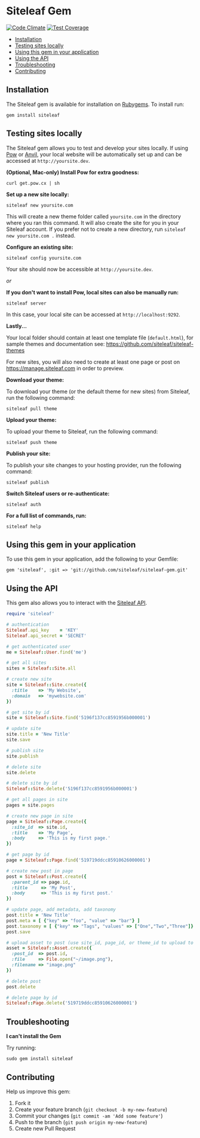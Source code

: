 Siteleaf Gem
============

[![Code Climate](https://codeclimate.com/github/NYULibraries/siteleaf-gem/badges/gpa.svg)](https://codeclimate.com/github/NYULibraries/siteleaf-gem)
[![Test Coverage](https://codeclimate.com/github/NYULibraries/siteleaf-gem/badges/coverage.svg)](https://codeclimate.com/github/NYULibraries/siteleaf-gem/coverage)

- [Installation](#installation)
- [Testing sites locally](#testing-sites-locally)
- [Using this gem in your application](#using-this-gem-in-your-application)
- [Using the API](#using-the-api)
- [Troubleshooting](#troubleshooting)
- [Contributing](#contributing)

Installation
------------

The Siteleaf gem is available for installation on [Rubygems](https://rubygems.org/gems/siteleaf). To install run:

    gem install siteleaf


Testing sites locally
---------------------

The Siteleaf gem allows you to test and develop your sites locally. If using [Pow](http://pow.cx) or [Anvil](http://anvilformac.com), your local website will be automatically set up and can be accessed at `http://yoursite.dev`.

**(Optional, Mac-only) Install Pow for extra goodness:**

    curl get.pow.cx | sh

**Set up a new site locally:**

    siteleaf new yoursite.com

This will create a new theme folder called `yoursite.com` in the directory where you ran this command. It will also create the site for you in your Siteleaf account. If you prefer not to create a new directory, run `siteleaf new yoursite.com .` instead.

**Configure an existing site:**

    siteleaf config yoursite.com

Your site should now be accessible at `http://yoursite.dev`.

*or*

**If you don't want to install Pow, local sites can also be manually run:**

    siteleaf server

In this case, your local site can be accessed at `http://localhost:9292`.

**Lastly...**

Your local folder should contain at least one template file (`default.html`), for sample themes and documentation see: https://github.com/siteleaf/siteleaf-themes

For new sites, you will also need to create at least one page or post on https://manage.siteleaf.com in order to preview.

**Download your theme:**

To download your theme (or the default theme for new sites) from Siteleaf, run the following command:

    siteleaf pull theme

**Upload your theme:**

To upload your theme to Siteleaf, run the following command:

    siteleaf push theme

**Publish your site:**

To publish your site changes to your hosting provider, run the following command:

    siteleaf publish

**Switch Siteleaf users or re-authenticate:**

    siteleaf auth

**For a full list of commands, run:**

    siteleaf help


Using this gem in your application
----------------------------------

To use this gem in your application, add the following to your Gemfile:

    gem 'siteleaf', :git => 'git://github.com/siteleaf/siteleaf-gem.git'


Using the API
-------------

This gem also allows you to interact with the [Siteleaf API](https://github.com/siteleaf/siteleaf-api).

```ruby
require 'siteleaf'

# authentication
Siteleaf.api_key    = 'KEY'
Siteleaf.api_secret = 'SECRET'

# get authenticated user
me = Siteleaf::User.find('me')

# get all sites
sites = Siteleaf::Site.all

# create new site
site = Siteleaf::Site.create({
  :title    => 'My Website',
  :domain   => 'mywebsite.com'
})

# get site by id
site = Siteleaf::Site.find('5196f137cc8591956b000001')

# update site
site.title = 'New Title'
site.save

# publish site
site.publish

# delete site
site.delete

# delete site by id
Siteleaf::Site.delete('5196f137cc8591956b000001')

# get all pages in site
pages = site.pages

# create new page in site
page = Siteleaf::Page.create({
  :site_id  => site.id,
  :title    => 'My Page',
  :body     => 'This is my first page.'
})

# get page by id
page = Siteleaf::Page.find('519719ddcc85910626000001')

# create new post in page
post = Siteleaf::Post.create({
  :parent_id => page.id,
  :title     => 'My Post',
  :body      => 'This is my first post.'
})

# update page, add metadata, add taxonomy
post.title = 'New Title'
post.meta = [ {"key" => "foo", "value" => "bar"} ]
post.taxonomy = [ {"key" => "Tags", "values" => ["One","Two","Three"]} ]
post.save

# upload asset to post (use site_id, page_id, or theme_id to upload to Site, Page, or Theme instead)
asset = Siteleaf::Asset.create({
  :post_id  => post.id,
  :file     => File.open("~/image.png"),
  :filename => "image.png"
})

# delete post
post.delete

# delete page by id
Siteleaf::Page.delete('519719ddcc85910626000001')
```

Troubleshooting
------------

**I can't install the Gem**

Try running:

    sudo gem install siteleaf


Contributing
------------

Help us improve this gem:

1. Fork it
2. Create your feature branch (`git checkout -b my-new-feature`)
3. Commit your changes (`git commit -am 'Add some feature'`)
4. Push to the branch (`git push origin my-new-feature`)
5. Create new Pull Request
